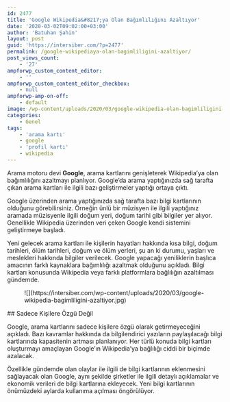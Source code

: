 ```yaml
---
id: 2477
title: 'Google Wikipedia&#8217;ya Olan Bağımlılığını Azaltıyor'
date: '2020-03-02T09:02:00+03:00'
author: 'Batuhan Şahin'
layout: post
guid: 'https://intersiber.com/?p=2477'
permalink: /google-wikipediaya-olan-bagimliligini-azaltiyor/
post_views_count:
    - '27'
ampforwp_custom_content_editor:
    - ''
ampforwp_custom_content_editor_checkbox:
    - null
ampforwp-amp-on-off:
    - default
image: /wp-content/uploads/2020/03/google-wikipedia-olan-bagimliligini-azaltiyor.jpg
categories:
    - Genel
tags:
    - 'arama kartı'
    - google
    - 'profil kartı'
    - wikipedia
---
```


Arama motoru devi **Google**, arama kartlarını genişleterek Wikipedia’ya olan bağımlılığını azaltmayı planlıyor. Google’da arama yaptığınızda sağ tarafta çıkan arama kartları ile ilgili bazı geliştirmeler yaptığı ortaya çıktı.

Google üzerinden arama yaptığınızda sağ tarafta bazı bilgi kartlarının olduğunu görebilirsiniz. Örneğin ünlü bir müzisyen ile ilgili yaptığınız aramada müzisyenle ilgili doğum yeri, doğum tarihi gibi bilgiler yer alıyor. Genellikle Wikipedia üzerinden veri çeken Google kendi sistemini geliştirmeye başladı.

Yeni gelecek arama kartları ile kişilerin hayatları hakkında kısa bilgi, doğum tarihleri, ölüm tarihleri, doğum ve ölüm yerleri, şu an ki durumu, yaşları ve meslekleri hakkında bilgiler verilecek. Google yapacağı yeniliklerin başlıca amacının farklı kaynaklara bağımlılığı azaltmak olduğunu açıkladı. Bilgi kartları konusunda Wikipedia veya farklı platformlara bağlılığın azaltılması gündemde.

<figure class="wp-block-image size-large">![](https://intersiber.com/wp-content/uploads/2020/03/google-wikipedia-bagimliligini-azaltiyor.jpg)</figure>## Sadece Kişilere Özgü Değil

Google, arama kartlarını sadece kişilere özgü olarak getirmeyeceğini açıkladı. Bazı kavramlar hakkında da bilgilendirici yazıların paylaşılacağı bilgi kartlarında kapasitenin artması planlanıyor. Her türlü konuda bilgi kartları oluşturmayı amaçlayan Google’ın Wikipedia’ya bağlılığı ciddi bir biçimde azalacak.

Özellikle gündemde olan olaylar ile ilgili de bilgi kartlarının eklenmesini sağlayacak olan Google, aynı şekilde şirketler ile ilgili detaylı açıklamalar ve ekonomik verileri de bilgi kartlarına ekleyecek. Yeni bilgi kartlarının önümüzdeki aylarda kullanıma açılması öngörülüyor.